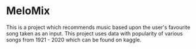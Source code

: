 
# MeloMix

This is a project which recommends music based upon the user's favourite song taken as an input. This project uses data with popularity of various songs from 1921 - 2020 which can be found on kaggle.
